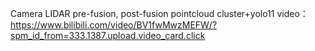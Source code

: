 Camera LIDAR pre-fusion, post-fusion
pointcloud cluster+yolo11
video：https://www.bilibili.com/video/BV1fwMwzMEFW/?spm_id_from=333.1387.upload.video_card.click
